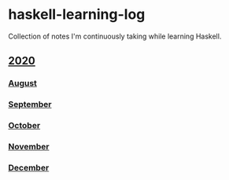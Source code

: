 # haskell-learning-log
Collection of notes I'm continuously taking while learning Haskell.

## [2020](https://github.com/Radicalautistt/haskell-learning-log/blob/master/2020)
### [August](https://github.com/Radicalautistt/haskell-learning-log/blob/master/2020/august.md)
### [September](https://github.com/Radicalautistt/haskell-learning-log/blob/master/2020/september.md)
### [October](https://github.com/Radicalautistt/haskell-learning-log/blob/master/2020/october.md)
### [November](https://github.com/Radicalautistt/haskell-learning-log/blob/master/2020/november.md)
### [December](https://github.com/Radicalautistt/haskell-learning-log/blob/master/2020/december.md)
